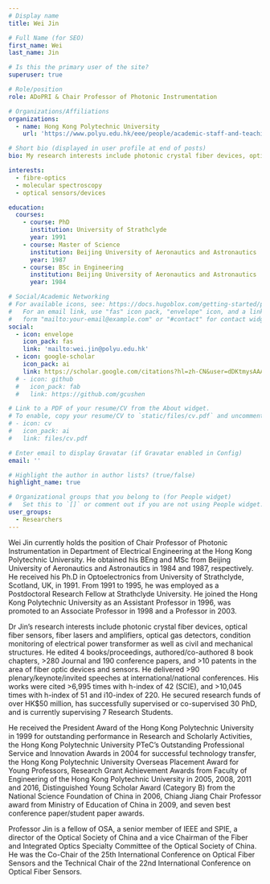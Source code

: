 ```yaml
---
# Display name
title: Wei Jin

# Full Name (for SEO)
first_name: Wei
last_name: Jin

# Is this the primary user of the site?
superuser: true

# Role/position
role: ADoPRI & Chair Professor of Photonic Instrumentation

# Organizations/Affiliations
organizations:
  - name: Hong Kong Polytechnic University
    url: 'https://www.polyu.edu.hk/eee/people/academic-staff-and-teaching-staff/prof-jin-wei/'

# Short bio (displayed in user profile at end of posts)
bio: My research interests include photonic crystal fiber devices, optical fiber sensors, fiber lasers and amplifiers, optical gas detectors, condition monitoring of electrical power transformer as well as civil and mechanical structures.

interests:
  - fibre-optics
  - molecular spectroscopy
  - optical sensors/devices

education:
  courses:
    - course: PhD
      institution: University of Strathclyde
      year: 1991
    - course: Master of Science
      institution: Beijing University of Aeronautics and Astronautics
      year: 1987
    - course: BSc in Engineering
      institution: Beijing University of Aeronautics and Astronautics
      year: 1984

# Social/Academic Networking
# For available icons, see: https://docs.hugoblox.com/getting-started/page-builder/#icons
#   For an email link, use "fas" icon pack, "envelope" icon, and a link in the
#   form "mailto:your-email@example.com" or "#contact" for contact widget.
social:
  - icon: envelope
    icon_pack: fas
    link: 'mailto:wei.jin@polyu.edu.hk'
  - icon: google-scholar
    icon_pack: ai
    link: https://scholar.google.com/citations?hl=zh-CN&user=dDKtmysAAAAJ
  # - icon: github
  #   icon_pack: fab
  #   link: https://github.com/gcushen

# Link to a PDF of your resume/CV from the About widget.
# To enable, copy your resume/CV to `static/files/cv.pdf` and uncomment the lines below.
# - icon: cv
#   icon_pack: ai
#   link: files/cv.pdf

# Enter email to display Gravatar (if Gravatar enabled in Config)
email: ''

# Highlight the author in author lists? (true/false)
highlight_name: true

# Organizational groups that you belong to (for People widget)
#   Set this to `[]` or comment out if you are not using People widget.
user_groups:
  - Researchers
---
```


Wei Jin currently holds the position of Chair Professor of Photonic Instrumentation in Department of Electrical Engineering at the Hong Kong Polytechnic University. He obtained his BEng and MSc from Beijing University of Aeronautics and Astronautics in 1984 and 1987, respectively. He received his Ph.D in Optoelectronics from University of Strathclyde, Scotland, UK, in 1991.  From 1991 to 1995, he was employed as a Postdoctoral Research Fellow at Strathclyde University. He joined the Hong Kong Polytechnic University as an Assistant Professor in 1996, was promoted to an Associate Professor in 1998 and a Professor in 2003.

Dr Jin’s research interests include photonic crystal fiber devices, optical fiber sensors, fiber lasers and amplifiers, optical gas detectors, condition monitoring of electrical power transformer as well as civil and mechanical structures. He edited 4 books/proceedings, authored/co-authored 8 book chapters, >280 Journal and 190 conference papers, and >10 patents in the area of fiber optic devices and sensors. He delivered >90 plenary/keynote/invited speeches at international/national conferences. His works were cited >6,995 times with h-index of 42 (SCIE), and >10,045 times with h-index of 51 and i10-index of 220. He secured research funds of over HK$50 million, has successfully supervised or co-supervised 30 PhD, and is currently supervising 7 Research Students.

He received the President Award of the Hong Kong Polytechnic University in 1999 for outstanding performance in Research and Scholarly Activities, the Hong Kong Polytechnic University PTeC’s Outstanding Professional Service and Innovation Awards in 2004 for successful technology transfer, the Hong Kong Polytechnic University Overseas Placement Award for Young Professors,  Research Grant Achievement Awards from Faculty of Engineering of the Hong Kong Polytechnic University in 2005, 2008, 2011 and 2016, Distinguished Young Scholar Award (Category B) from the National Science Foundation of China in 2006, Chiang Jiang Chair Professor award from Ministry of Education of China in 2009, and seven best conference paper/student paper awards.

Professor Jin is a fellow of OSA, a senior member of IEEE and SPIE, a director of the Optical Society of China and a vice Chairman of the Fiber and Integrated Optics Specialty Committee of the Optical Society of China. He was the Co-Chair of the 25th International Conference on Optical Fiber Sensors and the Technical Chair of the 22nd International Conference on Optical Fiber Sensors.
